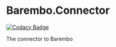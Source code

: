 # Barembo.Connector

[![Codacy Badge](https://api.codacy.com/project/badge/Grade/e3e046bc37e94b4d9f6066a468473c3c)](https://app.codacy.com/gh/TopperDEL/Barembo.Connector?utm_source=github.com&utm_medium=referral&utm_content=TopperDEL/Barembo.Connector&utm_campaign=Badge_Grade)

 The connector to Barembo

